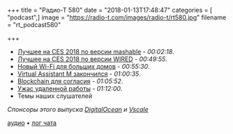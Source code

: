 +++
title = "Радио-Т 580"
date = "2018-01-13T17:48:47"
categories = [ "podcast",]
image = "https://radio-t.com/images/radio-t/rt580.jpg"
filename = "rt_podcast580"

+++

- [Лучшее на CES 2018 по версии mashable](http://mashable.com/2018/01/09/best-tech-ces-2018/) - *00:02:18*.
- [Лучшее на CES 2018 по версии WIRED](https://www.wired.com/gallery/best-of-ces-2018/) - *00:49:55*.
- [Новый Wi-Fi для больших домов](https://thenextweb.com/gadgets/2018/01/10/huaweis-new-wi-fi-routers-solve-a-serious-first-world-problem/) - *00:55:30*.
- [Virtual Assistant M закончился](https://www.wired.com/story/facebooks-virtual-assistant-m-is-dead-so-are-chatbots/) - *01:00:35*.
- [Blockchain для согласия](https://thenextweb.com/apps/2018/01/11/seeking-consent-before-sex-theres-a-blockchain-based-app-for-that/) - *01:05:52*.
- [Ужас удаленной работы](https://hackernoon.com/the-stress-of-remote-working-38be5bdcf4da?gi=10a84f22dba3) - *01:12:00*.
- Темы наших слушателей

*Спонсоры этого выпуска [DigitalOcean](https://www.digitalocean.com) и [Vscale](http://bit.ly/radio-t_vscale)*

[аудио](http://cdn.radio-t.com/rt_podcast580.mp3) • [лог чата](http://chat.radio-t.com/logs/radio-t-580.html)
<audio src="http://cdn.radio-t.com/rt_podcast580.mp3" preload="none"></audio>
